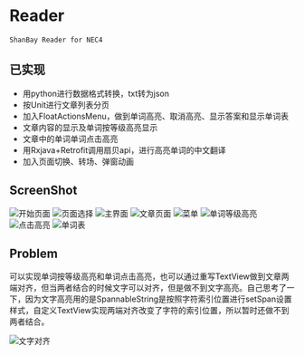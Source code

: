 # Reader
	ShanBay Reader for NEC4

## 已实现
* 用python进行数据格式转换，txt转为json
* 按Unit进行文章列表分页
* 加入FloatActionsMenu，做到单词高亮、取消高亮、显示答案和显示单词表
* 文章内容的显示及单词按等级高亮显示
* 文章中的单词单词点击高亮
* 用Rxjava+Retrofit调用扇贝api，进行高亮单词的中文翻译
* 加入页面切换、转场、弹窗动画

## ScreenShot
![开始页面](http://p1.bpimg.com/567571/0538352cae31be73.jpg)
![页面选择](http://p1.bpimg.com/567571/2170ac231d9fb8ec.jpg)
![主界面](http://p1.bpimg.com/567571/8cd0d5e3ae014e81.jpg)
![文章页面](http://p1.bpimg.com/567571/d30a877e2af39888.jpg)
![菜单](http://p1.bqimg.com/567571/f4dbfd9280226d75.jpg)
![单词等级高亮](http://p1.bqimg.com/567571/0d427f65ede392b3.jpg)
![点击高亮](http://p1.bqimg.com/567571/686943e02a0638ca.jpg)
![单词表](http://p1.bqimg.com/567571/8f66f757ba8e8399.jpg)
 
## Problem
  可以实现单词按等级高亮和单词点击高亮，也可以通过重写TextView做到文章两端对齐，但当两者结合的时候文字可以对齐，但是做不到文字高亮。自己思考了一下，因为文字高亮用的是SpannableString是按照字符索引位置进行setSpan设置样式，自定义TextView实现两端对齐改变了字符的索引位置，所以暂时还做不到两者结合。

![文字对齐](http://p1.bpimg.com/567571/c9b7e4500a379d04.jpg)
